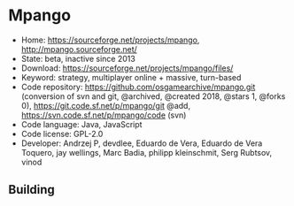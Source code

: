 # Mpango

- Home: https://sourceforge.net/projects/mpango, http://mpango.sourceforge.net/
- State: beta, inactive since 2013
- Download: https://sourceforge.net/projects/mpango/files/
- Keyword: strategy, multiplayer online + massive, turn-based
- Code repository: https://github.com/osgamearchive/mpango.git (conversion of svn and git, @archived, @created 2018, @stars 1, @forks 0), https://git.code.sf.net/p/mpango/git @add, https://svn.code.sf.net/p/mpango/code (svn)
- Code language: Java, JavaScript
- Code license: GPL-2.0
- Developer: Andrzej P, devdlee, Eduardo de Vera, Eduardo de Vera Toquero, jay wellings, Marc Badia, philipp kleinschmit, Serg Rubtsov, vinod

## Building
